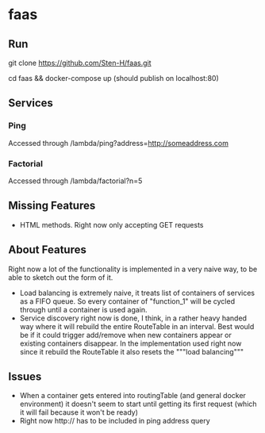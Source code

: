# faas

## Run

git clone https://github.com/Sten-H/faas.git

cd faas && docker-compose up (should publish on localhost:80)

## Services

### Ping

Accessed through /lambda/ping?address=http://someaddress.com

### Factorial

Accessed through /lambda/factorial?n=5

## Missing Features

* HTML methods. Right now only accepting GET requests

## About Features

Right now a lot of the functionality is implemented in a very naive way, to be able to sketch out the form of it. 
* Load balancing is extremely naive, it treats list of containers of services as a FIFO queue. So every container of
"function_1" will be cycled through until a container is used again.
* Service discovery right now is done, I think, in a rather heavy handed way where it will rebuild the entire RouteTable
in an interval. Best would be if it could trigger add/remove  when new containers appear or existing containers 
disappear. In the implementation used right now since it rebuild the RouteTable it also resets the """load balancing"""

## Issues

* When a container gets entered into routingTable (and general docker environment) it doesn't seem to start until
getting its first request (which it will fail because it won't be ready)
* Right now http:// has to be included in ping address query
